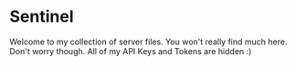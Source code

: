 # Sentinel
Welcome to my collection of server files. 
You won't really find much here. Don't worry though. All of my API Keys and Tokens are hidden :) 
